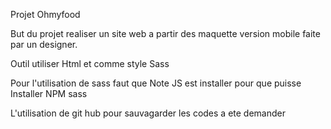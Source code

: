 Projet Ohmyfood

But du projet realiser un site web a partir des maquette version mobile faite par un designer. 

Outil utiliser Html et comme style Sass 
 
Pour l'utilisation de sass faut que Note JS est installer pour que puisse Installer NPM sass 

L'utilisation de git hub pour sauvagarder les codes a ete demander